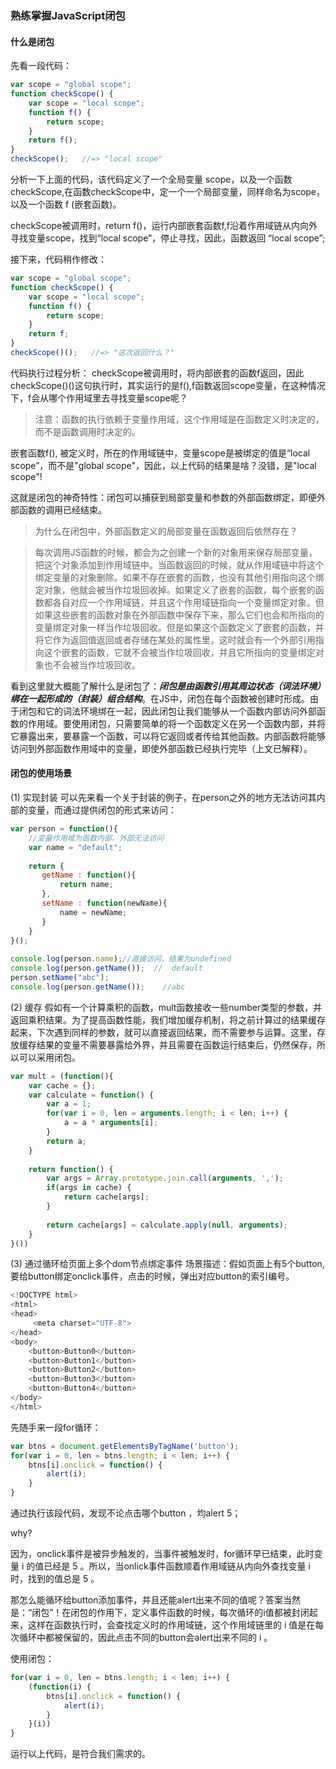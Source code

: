 ###  熟练掌握JavaScript闭包
#### 什么是闭包
先看一段代码：
``` javascript
var scope = "global scope"; 
function checkScope() {
    var scope = "local scope";
    function f() {
        return scope;
    }
    return f();
}
checkScope();   //=> "local scope"
```
分析一下上面的代码，该代码定义了一个全局变量 scope，以及一个函数checkScope,在函数checkScope中，定一个一个局部变量，同样命名为scope，以及一个函数 f (嵌套函数)。

checkScope被调用时，return f()，运行内部嵌套函数f,f沿着作用域链从内向外寻找变量scope，找到“local scope”，停止寻找，因此，函数返回 “local scope”;

接下来，代码稍作修改：
``` javascript
var scope = "global scope"; 
function checkScope() {
    var scope = "local scope";
    function f() {
        return scope;
    }
    return f;
}
checkScope()();   //=> "这次返回什么？"
```
代码执行过程分析：
checkScope被调用时，将内部嵌套的函数f返回，因此checkScope()()这句执行时，其实运行的是f(),f函数返回scope变量，在这种情况下，f会从哪个作用域里去寻找变量scope呢？

>注意：函数的执行依赖于变量作用域，这个作用域是在函数定义时决定的，而不是函数调用时决定的。

嵌套函数f(), 被定义时，所在的作用域链中，变量scope是被绑定的值是“local scope”，而不是"global scope"，因此，以上代码的结果是啥？没错，是"local scope"!

这就是闭包的神奇特性：闭包可以捕获到局部变量和参数的外部函数绑定，即便外部函数的调用已经结束。

>为什么在闭包中，外部函数定义的局部变量在函数返回后依然存在？

>每次调用JS函数的时候，都会为之创建一个新的对象用来保存局部变量，把这个对象添加到作用域链中。当函数返回的时候，就从作用域链中将这个绑定变量的对象删除。如果不存在嵌套的函数，也没有其他引用指向这个绑定对象，他就会被当作垃圾回收掉。如果定义了嵌套的函数，每个嵌套的函数都各自对应一个作用域链，并且这个作用域链指向一个变量绑定对象。但如果这些嵌套的函数对象在外部函数中保存下来，那么它们也会和所指向的变量绑定对象一样当作垃圾回收。但是如果这个函数定义了嵌套的函数，并将它作为返回值返回或者存储在某处的属性里，这时就会有一个外部引用指向这个嵌套的函数，它就不会被当作垃圾回收，并且它所指向的变量绑定对象也不会被当作垃圾回收。

看到这里就大概能了解什么是闭包了：***闭包是由函数引用其周边状态（词法环境）绑在一起形成的（封装）组合结构***。在JS中，闭包在每个函数被创建时形成。由于闭包和它的词法环境绑在一起，因此闭包让我们能够从一个函数内部访问外部函数的作用域。要使用闭包，只需要简单的将一个函数定义在另一个函数内部，并将它暴露出来，要暴露一个函数，可以将它返回或者传给其他函数。内部函数将能够访问到外部函数作用域中的变量，即使外部函数已经执行完毕（上文已解释）。
#### 闭包的使用场景
(1)  实现封装
可以先来看一个关于封装的例子，在person之外的地方无法访问其内部的变量，而通过提供闭包的形式来访问：
``` javascript
var person = function(){    
    //变量作用域为函数内部，外部无法访问    
    var name = "default";       
       
    return {    
       getName : function(){    
           return name;    
       },    
       setName : function(newName){    
           name = newName;    
       }    
    }    
}();    
     
console.log(person.name);//直接访问，结果为undefined    
console.log(person.getName());  //  default  
person.setName("abc");    
console.log(person.getName());    //abc
```
(2)  缓存
假如有一个计算乘积的函数，mult函数接收一些number类型的参数，并返回乘积结果。为了提高函数性能，我们增加缓存机制，将之前计算过的结果缓存起来，下次遇到同样的参数，就可以直接返回结果，而不需要参与运算。这里，存放缓存结果的变量不需要暴露给外界，并且需要在函数运行结束后，仍然保存，所以可以采用闭包。
``` javascript
var mult = (function(){
    var cache = {};
    var calculate = function() {
        var a = 1;
        for(var i = 0, len = arguments.length; i < len; i++) {
            a = a * arguments[i];
        }
        return a;
    }
    
    return function() {
        var args = Array.prototype.join.call(arguments, ',');
        if(args in cache) {
            return cache[args];
        }
        
        return cache[args] = calculate.apply(null, arguments);
    }
}())
```
(3)  通过循环给页面上多个dom节点绑定事件
场景描述：假如页面上有5个button,要给button绑定onclick事件，点击的时候，弹出对应button的索引编号。
``` javascript
<!DOCTYPE html>
<html>
<head>
     <meta charset="UTF-8">
</head>
<body>
    <button>Button0</button>
    <button>Button1</button>
    <button>Button2</button>
    <button>Button3</button>
    <button>Button4</button>
</body>
</html>
```
先随手来一段for循环：
``` javascript
var btns = document.getElementsByTagName('button');
for(var i = 0, len = btns.length; i < len; i++) {
    btns[i].onclick = function() {
        alert(i);
    }
}
```
通过执行该段代码，发现不论点击哪个button ，均alert 5；

why?

因为，onclick事件是被异步触发的，当事件被触发时，for循环早已结束，此时变量 i 的值已经是 5 。所以，当onlick事件函数顺着作用域链从内向外查找变量 i 时，找到的值总是 5 。

那怎么能循环给button添加事件，并且还能alert出来不同的值呢？答案当然是：“闭包”！在闭包的作用下，定义事件函数的时候，每次循环的i值都被封闭起来，这样在函数执行时，会查找定义时的作用域链，这个作用域链里的 i 值是在每次循环中都被保留的，因此点击不同的button会alert出来不同的 i 。

使用闭包：
``` javascript
for(var i = 0, len = btns.length; i < len; i++) {
    (function(i) {
        btns[i].onclick = function() {
            alert(i);
        }
    }(i))
}
```
运行以上代码，是符合我们需求的。
